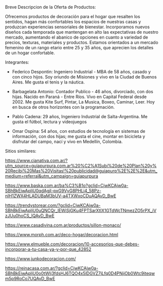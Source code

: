 Breve Descripcion de la Oferta de Productos:

Ofrecemos productos de decoración para el hogar que resalten los sentidos, hagan más confortables los espacios de nuestras casas y produzcan experiencias sensoriales de bienestar.
Incorporamos nuevos diseños cada temporada que mantengan en alto las expectativas de nuestro mercado, aumentando el abanico de opciones en cuanto a variedad de precios, texturas, materiales y productos.
Estamos orientados a un mercado femenino de un rango etario entre 25 y 35 años, que aprecien los detalles de un hogar confortable.

Integrantes:

* Federico Despontin: Ingeniero Industrial - MBA de 58 años, casado y con cinco hijos. Soy oriundo de Misiones y vivo en la Ciudad de Buenos Aires. Me gusta el tenis y la náutica.

* Barbagelata Antonio: Contador Publico - 46 años, divorciado, con dos hijas. Nacido en Paraná - Entre Ríos. Vivo en Capital Federal desde 2002. Me gusta Kite Surf, Pintar, La Musica, Boxeo, Caminar, Leer. Hoy en busca de otros horizontes con la programación.

* Pablo Cadena: 29 años, Ingeniero Industrial de Salta-Argentina. Me gusta el fútbol, lectura y videojuegos

* Omar Ospina: 54 años, con estudios de tecnología en sistemas de información, con dos hijas; me gusta el cine, montar en bicicleta y disfrutar del campo, nací y vivo en Medellín, Colombia.

Sitios similares:

https://www.cianativa.com.ar/?utm_source=guiapurpura.com.ar%20%C2%A1Subi%20de%20Plan%20y%20Recibi%20Mas%20Visitas!%20publicidad@guiapurp%2E%2E%2E&utm_medium=referral&utm_campaign=guiapurpura

https://www.baska.com.ar/ba%C3%B1o?gclid=CjwKCAjw0a-SBhBkEiwApljU0qdAgjI-pxG9VyG8PHLj4_58Pz-nIH1ZWX4HLADUBaM3bUV-a4TXWxoCDuAQAvD_BwE

https://trendystorear.com/?gclid=CjwKCAjw0a-SBhBkEiwApljU0uQNCQr_lEWiSjGKu4FPTSarXtIX1GTdWcTNmezZO5rPX_iVzJUu0hoCS_IQAvD_BwE

https://www.casadivina.com.ar/productos/sillon-monaco/

https://www.morph.com.ar/deco-hogar/decoracion.html

https://www.elmueble.com/decoracion/10-accesorios-que-debes-incorporar-a-tu-casa-ya-y-por-que_42852

https://www.junkodecoracion.com/

https://reinacasa.com.ar/?gclid=CjwKCAjw0a-SBhBkEiwApljU0o0tWIj3fdsHJ6TQO4x5lDGVZ7jLfq0D4PNjiOb0Wtc9iteqwm5p9RoCo7UQAvD_BwE
